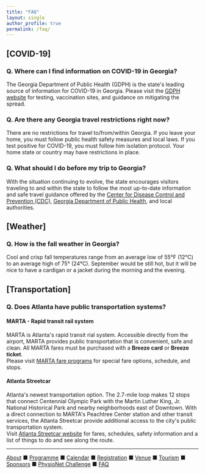```yaml
---
title: "FAQ"
layout: single
author_profile: true
permalink: /faq/
---
```

## [COVID-19] ##
### Q. Where can I find information on COVID-19 in Georgia? ###
The Georgia Department of Public Health (GDPH) is the state's leading source of information for COVID-19 in Georgia. Please visit the [GDPH website](https://dph.georgia.gov/) for testing, vaccination sites, and guidance on mitigating the spread.
### Q. Are there any Georgia travel restrictions right now? ###
There are no restrictions for travel to/from/within Georgia. If you leave your home, you must follow public health safety measures and local laws. If you test positive for COVID-19, you must follow him isolation protocol. Your home state or country may have restrictions in place. 
### Q. What should I do before my trip to Georgia? ###
With the situation continuing to evolve, the state encourages visitors traveling to and within the state to follow the most up-to-date information and safe travel guidance offered by the [Center for Disease Control and Prevention (CDC)](https://www.cdc.gov/coronavirus/2019-ncov/travelers/index.html), [Georgia Department of Public Health](https://dph.georgia.gov/), and local authorities.
## [Weather] ##
### Q. How is the fall weather in Georgia? ###
Cool and crisp fall temperatures range from an average low of 55°F (12°C) to an average high of 75° (24°C). September would be still hot, but it will be nice to have a cardigan or a jacket during the morning and the evening.  
## [Transportation] ##
### Q. Does Atlanta have public transportation systems? ###
#### MARTA - Rapid transit rail system ####
MARTA is Atlanta's rapid transit rial system. Accessible directly from the airport, MARTA provides public transportation that is convenient, safe and clean. All MARTA fares must be purchased with a **Breeze card** or **Breeze ticket**.\
Please visit [MARTA fare programs](https://www.itsmarta.com/fare-programs.aspx) for special fare options, schedule, and stops.
#### Atlanta Streetcar ####
Atlanta's newest transportation option. The 2.7-mile loop makes 12 stops that connect Centennial Olympic Park with the Martin Luther King, Jr. National Historical Park and nearby neighborhoods east of Downtown. With a direct connection to MARTA's Peachtree Center station and other transit services, the Atlanta Streetcar provide additional access to the city's public transportation system.\
Visit [Atlanta Streetcar website](https://www.itsmarta.com/streetcar.aspx) for fares, schedules, safety information and a list of things to do and see along the route.

---
[About](../about/) &#9632; [Programme](../programme/) &#9632; [Calendar](../calendar/) &#9632; [Registration](../registration/) &#9632; [Venue](../venue/) &#9632; [Tourism](../tourism/) &#9632; [Sponsors](../sponsors/) &#9632; [PhysioNet Challenge](../challenge/) &#9632; [FAQ](../faq/)